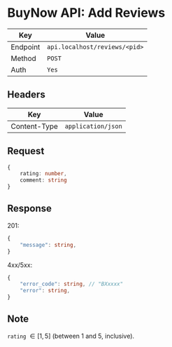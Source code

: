 # BuyNow API: Add Reviews

| Key      | Value                         |
| -------- | ----------------------------- |
| Endpoint | `api.localhost/reviews/<pid>` |
| Method   | `POST`                        |
| Auth     | `Yes`                         |

## Headers

| Key          | Value              |
| ------------ | ------------------ |
| Content-Type | `application/json` |

## Request

```ts
{
    rating: number,
    comment: string
}
```

## Response

201:

```ts
{
    "message": string,
}
```

4xx/5xx:

```ts
{
    "error_code": string, // "BXxxxx"
    "error": string,
}
```

## Note

`rating` $\in [1, 5]$ (between 1 and 5, inclusive).

